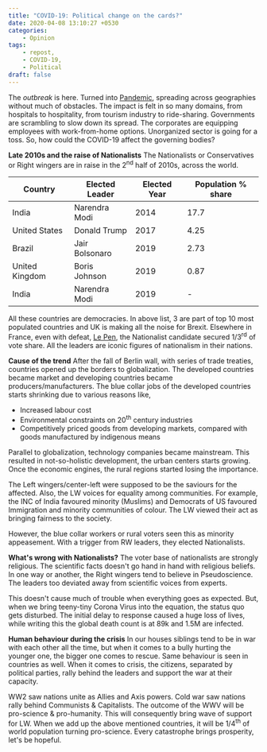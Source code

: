 ```yaml
---
title: "COVID-19: Political change on the cards?"
date: 2020-04-08 13:10:27 +0530
categories:
    - Opinion
tags:
    - repost,
    - COVID-19,
    - Political
draft: false
---
```


The *outbreak* is here. Turned into [Pandemic](http://www.euro.who.int/en/health-topics/health-emergencies/coronavirus-covid-19/news/news/2020/3/who-announces-covid-19-outbreak-a-pandemic), spreading across geographies without much of obstacles. The impact is felt in so many domains, from hospitals to hospitality, from tourism industry to ride-sharing. Governments are scrambling to slow down its spread. The corporates are equipping employees with work-from-home options. Unorganized sector is going for a toss.  So, how could the COVID-19 affect the governing bodies?


**Late 2010s and the raise of Nationalists**
The Nationalists or Conservatives or Right wingers are in raise in the 2<sup>nd</sup> half of 2010s, across the world.

|Country| Elected Leader | Elected Year |Population % share|
|--|--|--|--|
| India | Narendra Modi | 2014 | 17.7 |
|United States| Donald Trump| 2017 | 4.25 |
|Brazil| Jair Bolsonaro | 2019 | 2.73 |
|United Kingdom| Boris Johnson | 2019 | 0.87 |
| India<reelected> | Narendra Modi | 2019 | - |

All these countries are democracies. In above list, 3 are part of top 10 most populated countries and UK is making all the noise for Brexit. Elsewhere in France, even with defeat, [Le Pen](https://en.wikipedia.org/wiki/Marine_Le_Pen#Leading_candidate_in_polls), the Nationalist candidate  secured 1/3<sup>rd</sup> of vote share. All the leaders are iconic figures of nationalism in their nations.

**Cause of the trend**
After the fall of Berlin wall, with series of trade treaties, countries opened up the borders to globalization. The developed countries became market and developing countries became producers/manufacturers. The blue collar jobs of the developed countries starts shrinking due to various reasons like,
 * Increased labour cost
 * Environmental constraints on 20<sup>th</sup> century industries
 * Competitively priced goods from developing markets, compared with goods manufactured by indigenous means

Parallel to globalization, technology companies became mainstream. This resulted in not-so-holistic development, the urban centers starts growing. Once the economic engines, the rural regions started losing the importance.

The Left wingers/center-left were supposed to be the saviours for the affected. Also, the LW voices for equality among communities. For example, the INC of India favoured minority (Muslims) and Democrats of US favoured Immigration and minority communities of colour. The LW viewed their act as bringing fairness to the society.

However, the blue collar workers or rural voters seen this as minority appeasement. With a trigger from RW leaders, they elected Nationalists.

**What's wrong with Nationalists?**
The voter base of nationalists are strongly religious. The scientific facts doesn't go hand in hand with religious beliefs. In one way or another, the Right wingers tend to believe in Pseudoscience. The leaders too deviated away from scientific voices from experts.

This doesn't cause much of trouble when everything goes as expected. But, when we bring teeny-tiny Corona Virus into the equation, the status quo gets disturbed. The initial delay to response caused a huge loss of lives, while writing this the global death count is at 89k and 1.5M are infected.

**Human behaviour during the crisis**
In our houses siblings tend to be in war with each other all the time, but when it comes to a bully hurting the younger one, the bigger one comes to rescue.
Same behaviour is seen in countries as well. When it comes to crisis, the citizens, separated by political parties, rally behind the leaders and support the war at their capacity.

WW2 saw nations unite as Allies and Axis powers. Cold war saw nations rally behind Communists & Capitalists. The outcome of the WWV will be pro-science & pro-humanity. This will consequently bring wave of support for LW. When we add up the above mentioned countries, it will be 1/4<sup>th</sup> of world population turning pro-science. Every catastrophe brings prosperity, let's be hopeful.
